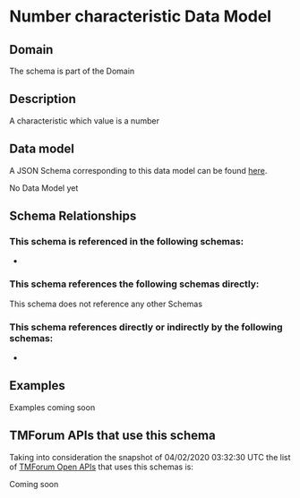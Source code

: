 # Number characteristic Data Model

## Domain

The  schema is part of the  Domain

## Description

A characteristic which value is a number

## Data model

A JSON Schema corresponding to this data model can be found
[here](https://github.com/tmforum-rand/schemas/blob/candidates/Common/NumberCharacteristic.schema.json).

No Data Model yet

## Schema Relationships

### This schema is referenced in the following schemas:

-

### This schema references the following schemas directly:

This schema does not reference any other Schemas

### This schema references directly or indirectly by the following schemas:

-



## Examples

Examples coming soon

## TMForum APIs that use this schema

Taking into consideration the snapshot of 04/02/2020 03:32:30 UTC the list of [TMForum Open APIs](https://www.tmforum.org/open-apis/) that uses this schemas is:

Coming soon